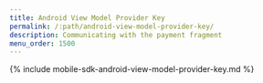 ```yaml
---
title: Android View Model Provider Key
permalink: /:path/android-view-model-provider-key/
description: Communicating with the payment fragment
menu_order: 1500
---
```


{% include mobile-sdk-android-view-model-provider-key.md %}
